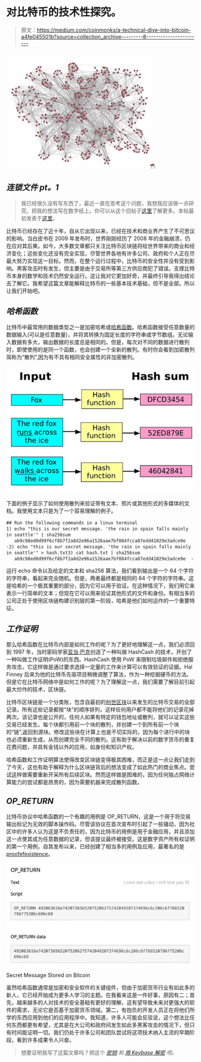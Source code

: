# 对比特币的技术性探究。

> 原文：<https://medium.com/coinmonks/a-technical-dive-into-bitcoin-a4fe045501b?source=collection_archive---------8----------------------->

![](img/0f8e062fc54ab896257df1ccee17cfc3.png)

## *连锁文件 pt。1*

> 我已经很久没有写东西了，最近一直在思考这个问题，我想我应该做一点研究，把我的想法写在数字纸上。你可以从这个旧帖子[这里](http://cponeill.posthaven.com/thoughts-on-bitcoin)了解更多。本帖最初发表于[这里](http://cponeill.posthaven.com/thoughts-on-bitcoin-hash-functions)。

比特币已经存在了近十年，自从它出现以来，已经在技术和商业界产生了不可思议的影响。当白皮书在 2009 年发布时，世界刚刚经历了 2008 年的金融崩溃，仍在应对其后果。如今，大多数文章都只关注比特币区块链将给世界带来的商业和经济变化；这些变化还没有完全实现，尽管世界各地有许多公司、政府和个人正在尽最大努力实现这一目标。然而，在整个运行过程中，比特币的安全性并没有受到影响。黑客攻击时有发生，但主要是由于交易所等第三方供应商犯了错误。支撑比特币本身的数学和技术仍然安全运行。这让我对它更加好奇，并最终引导我得出结论去了解它。我希望这篇文章能解释比特币的一些基本技术基础，但不是全部。所以让我们开始吧。

## ***哈希函数***

比特币中最常用的数据类型之一是加密哈希或[哈希函数](https://en.wikipedia.org/wiki/Cryptographic_hash_function)。哈希函数接受任意数量的数据输入(可以是任意数量)，并将其转换为固定长度的字符串或字节数组。无论输入数据有多大，输出数据的长度总是相同的。但是，每次对不同的数据进行散列时，即使使用的是同一个函数，也会创建一个全新的散列。有时你会看到加密散列简称为“散列”,因为有不具有相同安全属性的非加密散列。

![](img/52194f448bd31ccf4558ca95d52b499b.png)

下面的例子显示了如何使用散列来验证带有文本、照片或其他形式的多媒体的文档。我使用文本只是为了一个容易理解的例子。

```
## Run the following commands in a linux terminal
1) echo "this is our secret message. 'the rain in spain falls mainly in seattle'" | sha256sum
   ab9c98ed0d99f6cf8b7f2a8d2e96a1526aae7bf084fcca87edd41029e3adce9e  -2) echo "this is our secret message. 'the rain in spain falls mainly in seattle'" > hash.txt3) cat hash.txt | sha256sum
   ab9c98ed0d99f6cf8b7f2a8d2e96a1526aae7bf084fcca87edd41029e3adce9e  -
```

运行 echo 命令以及给定的文本和 sha256 算法，我们看到输出是一个 64 个字符的字符串，看起来完全随机。但是，两者最终都是相同的 64 个字符的字符串。这是哈希的一个极其重要的部分，因为它可以用于验证。在这种情况下，我们用它来表示一行简单的文本；但现在它可以用来验证其他形式的文件和身份。有相当多的公司正处于使用区块链构建识别层的第一阶段，哈希是他们如何运作的一个重要特征。

## ***工作证明***

那么哈希函数在比特币内部是如何工作的呢？为了更好地理解这一点，我们必须回到 1997 年，当时密码学家[亚当·巴克](https://en.wikipedia.org/wiki/Adam_Back)创造了一种叫做 HashCash 的技术，开创了一种叫做工作证明(PoW)的东西。HashCash 使用 PoW 来限制垃圾邮件和拒绝服务攻击，它这样做是通过要求选择一定量的工作来计算可以有效验证的证据。Hal Finney 后来为他的比特币先驱项目稍微调整了算法，作为一种挖掘硬币的方法。但是它在比特币网络中是如何工作的呢？为了理解这一点，我们需要了解目前引起最大炒作的技术，区块链。

比特币区块链是一个分类账，包含自最初的[创世区块](https://en.bitcoin.it/wiki/Genesis_block)以来发生的比特币交易的全部记录。所有这些记录都按“块”的顺序排列，这样任何用户都不能将他们的记录花掉两次。该记录也是公开的，任何人如果有特定的钱包地址或散列，就可以证实这些交易已经发生。每个块都引用前一个块的散列，并创建一个到所有前一个块的“链”,返回到源块。修改这些块在计算上也是不切实际的，因为每个进行中的块也必须重新生成，从而创建完全不同的散列。这有助于解决以前的数字货币的重复花费问题，并具有金钱以外的应用，如身份和知识产权。

哈希函数和工作证明算法使得改变区块链变得极其困难，而正是这一点让我们走到了今天，这也有助于解释为什么区块链背后的想法变成了如此热门的商业焦点。尝试这样做需要重新开采所有后续区块。然而这样做是困难的，因为任何独占网络计算能力的尝试都是昂贵的，因为需要机器来完成散列函数。

## ***OP_RETURN***

比特币协议中哈希函数的一个有趣的用例是 OP_RETURN，这是一个用于将交易输出标记为无效的脚本操作码。尽管该协议在首次宣布时引起了一些骚动，因为社区中的许多人认为这是不负责任的，因为比特币的用例是用于金融应用，并且添加这一点使其成为任意数据的记录，但该提议最终被接受。这是数字资产所有权证明的第一个用例，自其发布以来，已经创建了相当多的用例及应用，最著名的是[proofefexistence](https://proofofexistence.com/)。

![](img/3ba508d2fbbb63abccd77c90e68a0ce0.png)

Secret Message Stored on Bitcoin

虽然哈希函数通常是加密和安全软件的关键组件，但由于加密货币行业有如此多的新人，它已经开始成为更多人学习的主题。在我看来这是一件好事，原因有二；首先，越来越多的人对技术的安全基础有更好的理解，这有望导致未来对更强大的软件的需求，无论它是否基于加密货币领域。第二，有抱负的开发人员正在将他们所学的东西应用到他们的应用程序中。我知道，许多人可能会反驳说，这个想法比任何东西都更有希望，尤其是在大公司和政府间发生如此多黑客攻击的情况下，但只有时间能证明一切。我们仍处于许多公司和团队尝试将这项技术纳入主流的早期阶段，看到许多成果令人兴奋。

> 想要证明我写了这篇文章吗？把这个 [*密钥*](https://gist.github.com/cponeill/e70a975c2de4db59b07247bf801c1c2c) *和* [*用 Keybase 解密*](https://keybase.io/decrypt) *吧。*